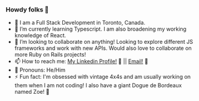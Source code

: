 ### Howdy folks 👋

- :floppy_disk: I am a Full Stack Development in Toronto, Canada. 
- :notebook: I’m currently learning Typescript. I am also broadening my working knowledge of React.
- 👯 I’m looking to collaborate on anything! Looking to explore different JS frameworks and work with new APIs. Would also love to collaborate on more Ruby on Rails projects!
- 📫 How to reach me: [My Linkedin Profile!](https://www.linkedin.com/in/georgeburtdev/) :link: || [Email!](mailto:george.burt@gmail.com) :link: 
- :loudspeaker: Pronouns: He/Him
- ⚡ Fun fact: I'm obsessed with vintage 4x4s and am usually working on them when I am not coding! I also have a giant Dogue de Bordeaux named Zoe! :paw_prints:

<!--
- 🔭 I’m currently working on ...
-->

